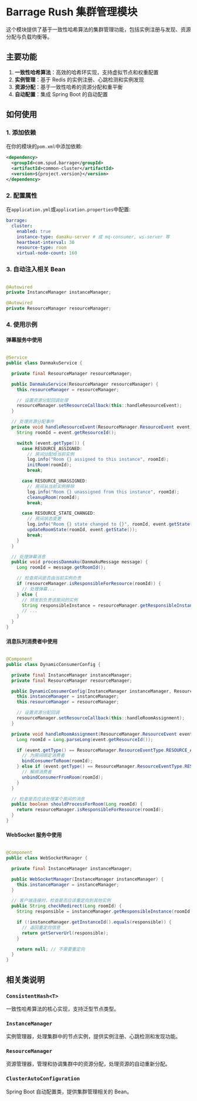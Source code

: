 # Barrage Rush 集群管理模块

这个模块提供了基于一致性哈希算法的集群管理功能，包括实例注册与发现、资源分配与负载均衡等。

## 主要功能

1. **一致性哈希算法**：高效的哈希环实现，支持虚拟节点和权重配置
2. **实例管理**：基于 Redis 的实例注册、心跳检测和实例发现
3. **资源分配**：基于一致性哈希的资源分配和重平衡
4. **自动配置**：集成 Spring Boot 的自动配置

## 如何使用

### 1. 添加依赖

在你的模块的`pom.xml`中添加依赖:

```xml
<dependency>
  <groupId>com.spud.barrage</groupId>
  <artifactId>common-cluster</artifactId>
  <version>${project.version}</version>
</dependency>
```

### 2. 配置属性

在`application.yml`或`application.properties`中配置:

```yaml
barrage:
  cluster:
    enabled: true
    instance-type: damaku-server # 或 mq-consumer, ws-server 等
    heartbeat-interval: 30
    resource-type: room
    virtual-node-count: 160
```

### 3. 自动注入相关 Bean

```java

@Autowired
private InstanceManager instanceManager;

@Autowired
private ResourceManager resourceManager;
```

### 4. 使用示例

#### 弹幕服务中使用

```java

@Service
public class DanmakuService {

  private final ResourceManager resourceManager;

  public DanmakuService(ResourceManager resourceManager) {
    this.resourceManager = resourceManager;

    // 设置资源分配回调处理
    resourceManager.setResourceCallback(this::handleResourceEvent);
  }

  // 处理资源分配事件
  private void handleResourceEvent(ResourceManager.ResourceEvent event) {
    String roomId = event.getResourceId();

    switch (event.getType()) {
      case RESOURCE_ASSIGNED:
        // 房间分配给当前实例
        log.info("Room {} assigned to this instance", roomId);
        initRoom(roomId);
        break;

      case RESOURCE_UNASSIGNED:
        // 房间从当前实例移除
        log.info("Room {} unassigned from this instance", roomId);
        cleanupRoom(roomId);
        break;

      case RESOURCE_STATE_CHANGED:
        // 房间状态变更
        log.info("Room {} state changed to {}", roomId, event.getState());
        updateRoomState(roomId, event.getState());
        break;
    }
  }

  // 处理弹幕消息
  public void processDanmaku(DanmakuMessage message) {
    Long roomId = message.getRoomId();

    // 检查房间是否由当前实例负责
    if (resourceManager.isResponsibleForResource(roomId)) {
      // 处理弹幕...
    } else {
      // 转发到负责该房间的实例
      String responsibleInstance = resourceManager.getResponsibleInstance(roomId);
      // ...
    }
  }
}
```

#### 消息队列消费者中使用

```java

@Component
public class DynamicConsumerConfig {

  private final InstanceManager instanceManager;
  private final ResourceManager resourceManager;

  public DynamicConsumerConfig(InstanceManager instanceManager, ResourceManager resourceManager) {
    this.instanceManager = instanceManager;
    this.resourceManager = resourceManager;

    // 设置资源分配回调
    resourceManager.setResourceCallback(this::handleRoomAssignment);
  }

  private void handleRoomAssignment(ResourceManager.ResourceEvent event) {
    Long roomId = Long.parseLong(event.getResourceId());

    if (event.getType() == ResourceManager.ResourceEventType.RESOURCE_ASSIGNED) {
      // 为房间绑定消费者
      bindConsumerToRoom(roomId);
    } else if (event.getType() == ResourceManager.ResourceEventType.RESOURCE_UNASSIGNED) {
      // 解绑消费者
      unbindConsumerFromRoom(roomId);
    }
  }

  // 检查是否应该处理某个房间的消息
  public boolean shouldProcessForRoom(Long roomId) {
    return resourceManager.isResponsibleForResource(roomId);
  }
}
```

#### WebSocket 服务中使用

```java

@Component
public class WebSocketManager {

  private final InstanceManager instanceManager;

  public WebSocketManager(InstanceManager instanceManager) {
    this.instanceManager = instanceManager;
  }

  // 客户端连接时，检查是否应该重定向到其他实例
  public String checkRedirect(Long roomId) {
    String responsible = instanceManager.getResponsibleInstance(roomId.toString());

    if (!instanceManager.getInstanceId().equals(responsible)) {
      // 返回重定向信息
      return getServerUrl(responsible);
    }

    return null; // 不需要重定向
  }
}
```

## 相关类说明

### `ConsistentHash<T>`

一致性哈希算法的核心实现，支持泛型节点类型。

### `InstanceManager`

实例管理器，处理集群中的节点实例，提供实例注册、心跳检测和发现功能。

### `ResourceManager`

资源管理器，管理和协调集群中的资源分配，处理资源的自动重新分配。

### `ClusterAutoConfiguration`

Spring Boot 自动配置类，提供集群管理相关的 Bean。
